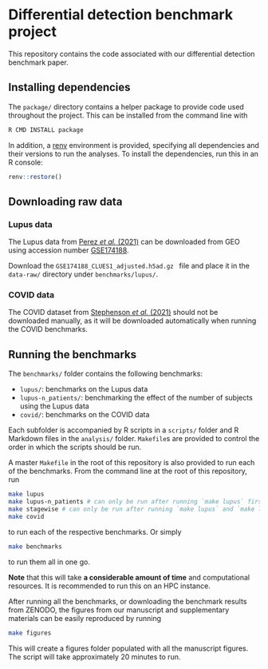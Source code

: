 # Differential detection benchmark project


This repository contains the code associated with our differential detection benchmark paper.

## Installing dependencies

The `package/` directory contains a helper package to provide code used throughout the project. This
can be installed from the command line with

```sh
R CMD INSTALL package
```

In addition, a [renv](https://rstudio.github.io/renv/articles/renv.html) environment is provided,
specifying all dependencies and their versions to run the analyses. To install the dependencies, run
this in an R console:

```r
renv::restore()
```

## Downloading raw data

### Lupus data

The Lupus data from [Perez *et al.* (2021)](https://doi.org/10.1126/science.abf1970) can be
downloaded from GEO using accession number
[GSE174188](https://www.ncbi.nlm.nih.gov/geo/query/acc.cgi?acc=GSE174188).

Download the
`GSE174188_CLUES1_adjusted.h5ad.gz ` file and place it in the `data-raw/` directory under `benchmarks/lupus/`.

### COVID data

The COVID dataset from [Stephenson *et al.* (2021)](https://doi.org/10.1038/s41591-021-01329-2) should not be 
downloaded manually, as it will be downloaded automatically when running the COVID benchmarks. 

## Running the benchmarks

The `benchmarks/` folder contains the following benchmarks:

* `lupus/`: benchmarks on the Lupus data
* `lupus-n_patients/`: benchmarking the effect of the number of subjects using the Lupus data
* `covid/`: benchmarks on the COVID data

Each subfolder is accompanied by R scripts in a `scripts/` folder and R Markdown files in the
`analysis/` folder. `Makefile`s are provided to control the order in which the scripts should be
run.

A master `Makefile` in the root of this repository is also provided to run each of the benchmarks.
From the command line at the root of this repository, run

```sh
make lupus
make lupus-n_patients # can only be run after running `make lupus` first
make stagewise # can only be run after running `make lupus` and `make lupus-n_patients` first
make covid
```

to run each of the respective benchmarks. Or simply

```sh
make benchmarks
```

to run them all in one go.

**Note** that this will take **a considerable amount of time** and computational resources. It is
recommended to run this on an HPC instance.

After running all the benchmarks, or downloading the benchmark results from ZENODO, the figures from our manuscript 
and supplementary materials can be easily reproduced by running

```sh
make figures
```

This will create a figures folder populated with all the manuscript figures. The script will take approximately 20 minutes
to run.